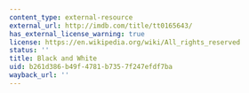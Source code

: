 ```yaml
---
content_type: external-resource
external_url: http://imdb.com/title/tt0165643/
has_external_license_warning: true
license: https://en.wikipedia.org/wiki/All_rights_reserved
status: ''
title: Black and White
uid: b261d386-b49f-4781-b735-7f247efdf7ba
wayback_url: ''
---
```

